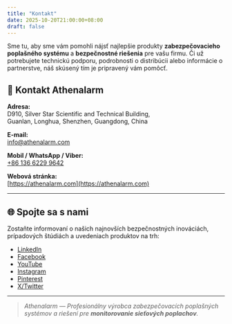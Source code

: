 ```yaml
---
title: "Kontakt"
date: 2025-10-20T21:00:00+08:00
draft: false
---
```


Sme tu, aby sme vám pomohli nájsť najlepšie produkty **zabezpečovacieho poplašného systému** a **bezpečnostné riešenia** pre vašu firmu. Či už potrebujete technickú podporu, podrobnosti o distribúcii alebo informácie o partnerstve, náš skúsený tím je pripravený vám pomôcť.

## 📍 Kontakt Athenalarm

**Adresa:**  
D910, Silver Star Scientific and Technical Building,  
Guanlan, Longhua, Shenzhen, Guangdong, China  

**E-mail:**  
[info@athenalarm.com](mailto:info@athenalarm.com)

**Mobil / WhatsApp / Viber:**  
[+86 136 6229 9642](https://api.whatsapp.com/send?phone=8613662299642)

**Webová stránka:**  
[https://athenalarm.com](https://athenalarm.com)

---

## 🌐 Spojte sa s nami

Zostaňte informovaní o našich najnovších bezpečnostných inováciách, prípadových štúdiách a uvedeniach produktov na trh:

- [LinkedIn](https://www.linkedin.com/company/athenalarm)
- [Facebook](https://www.facebook.com/athenalarm)
- [YouTube](https://www.youtube.com/@athenalarm3663)
- [Instagram](https://www.instagram.com/athenalarm)
- [Pinterest](https://www.pinterest.com/athenalarm/)
- [X/Twitter](https://x.com/Athenalarm)

---

> _Athenalarm — Profesionálny výrobca zabezpečovacích poplašných systémov a riešení pre **monitorovanie sieťových poplachov**._